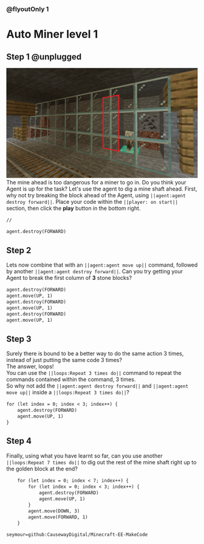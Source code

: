 ### @flyoutOnly 1


# Auto Miner level 1


## Step 1 @unplugged

![Side task](https://raw.githubusercontent.com/CausewayDigital/Minecraft-EE-MakeCode/main/tutorials/seymour-island/images/seymour_task_2.png)
The mine ahead is too dangerous for a miner to go in. Do you think your Agent is up for the task?
Let's use the agent to dig a mine shaft ahead. First, why not try breaking
the block ahead of the Agent, using ``||agent:agent destroy forward||``.
Place your code within the ``||player: on start||`` section, then click the **play** button in the bottom right.

```template
//
```

```blocks
agent.destroy(FORWARD)
```

## Step 2
Lets now combine that with an ``||agent:agent move up||`` command, followed by another
``||agent:agent destroy forward||``.
Can you try getting your Agent to break the first column of **3** stone blocks?

```blocks
agent.destroy(FORWARD)
agent.move(UP, 1)
agent.destroy(FORWARD)
agent.move(UP, 1)
agent.destroy(FORWARD)
agent.move(UP, 1)
```


## Step 3
Surely there is bound to be a better way to do the same action 3 times, instead of just
putting the same code 3 times?   
The answer, loops!   
You can use the ``||loops:Repeat 3 times do||`` command to repeat the commands contained
within the command, 3 times.  
So why not add the ``||agent:agent destroy forward||`` and ``||agent:agent move up||``
inside a ``||loops:Repeat 3 times do||``?

```blocks
for (let index = 0; index < 3; index++) {
    agent.destroy(FORWARD)
    agent.move(UP, 1)
}

```


## Step 4
Finally, using what you have learnt so far, can you use another ``||loops:Repeat 7 times do||``  to dig out the rest of the mine shaft right up to
the golden block at the end?


```ghost
    for (let index = 0; index < 7; index++) {
        for (let index = 0; index < 3; index++) {
            agent.destroy(FORWARD)
            agent.move(UP, 1)
        }
        agent.move(DOWN, 3)
        agent.move(FORWARD, 1)
    }
```

```package
seymour=github:CausewayDigital/Minecraft-EE-MakeCode
```
